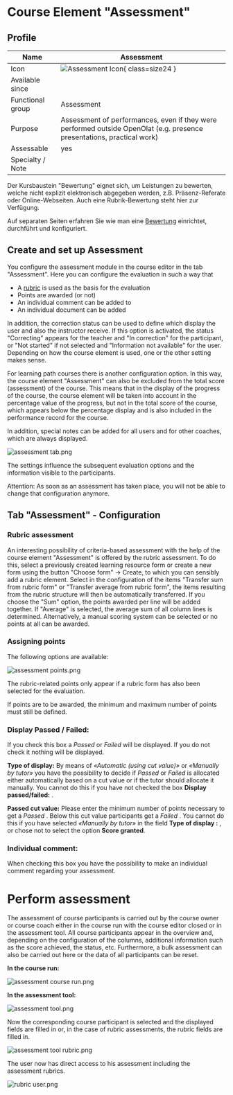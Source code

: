 # Course Element "Assessment"


## Profile

Name | Assessment
---------|----------
Icon | ![Assessment Icon](assets/manual_score.png){ class=size24 }
Available since | 
Functional group | Assessment
Purpose | Assessment of performances, even if they were performed outside OpenOlat (e.g. presence presentations, practical work)
Assessable | yes
Specialty / Note |


Der Kursbaustein "Bewertung" eignet sich, um Leistungen zu bewerten, welche nicht explizit elektronisch abgegeben werden, z.B. Präsenz-Referate oder Online-Webseiten. Auch eine Rubrik-Bewertung steht hier zur Verfügung.

Auf separaten Seiten erfahren Sie wie man eine [Bewertung](Course_Element_Assessment.de.md) einrichtet, durchführt und
konfiguriert.

## Create and set up Assessment

You configure the assessment module in the course editor in the tab
"Assessment". Here you can configure the evaluation in such a way that

  * A [rubric](../learningresources/Rubric.md) is used as the basis for the evaluation
  * Points are awarded (or not)
  * An individual comment can be added to
  * An individual document can be added

In addition, the correction status can be used to define which display the
user and also the instructor receive. If this option is activated, the status
"Correcting" appears for the teacher and "In correction" for the participant,
or "Not started" if not selected and "Information not available" for the user.
Depending on how the course element is used, one or the other setting makes
sense.

For learning path courses there is another configuration option. In this way,
the course element "Assessment" can also be excluded from the total score
(assessment) of the course. This means that in the display of the progress of
the course, the course element will be taken into account in the percentage
value of the progress, but not in the total score of the course, which appears
below the percentage display and is also included in the performance record
for the course.

In addition, special notes can be added for all users and for other coaches,
which are always displayed.

![assessment tab.png](assets/Bewertung_tab.png)

The settings influence the subsequent evaluation options and the information
visible to the participants.

Attention: As soon as an assessment has taken place, you will not be able to
change that configuration anymore.

## Tab "Assessment" - Configuration

### Rubric assessment

An interesting possibility of criteria-based assessment with the help of the
course element "Assessment" is offered by the rubric assessment. To do this,
select a previously created learning resource form or create a new form using
the button "Choose form" -> Create, to which you can sensibly add a rubric
element. Select in the configuration of the items "Transfer sum from rubric
form" or "Transfer average from rubric form", the items resulting from the
rubric structure will then be automatically transferred. If you choose the
"Sum" option, the points awarded per line will be added together. If "Average"
is selected, the average sum of all column lines is determined. Alternatively,
a manual scoring system can be selected or no points at all can be awarded.

### Assigning points

The following options are available:

![assessment points.png](assets/Bewertung_Punkte.jpg)

The rubric-related points only appear if a rubric form has also been selected
for the evaluation.

If points are to be awarded, the minimum and maximum number of points must
still be defined.

### Display Passed / Failed:

If you check this box a _Passed_ or _Failed_ will be displayed. If you do not
check it nothing will be displayed.

 **Type of display:** By means of _«Automatic (using cut value)»_ or
_«Manually by tutor»_ you have the possibility to decide if _Passed_ or
_Failed_ is allocated either automatically based on a cut value or if the
tutor should allocate it manually. You cannot do this if you have not checked
the box **Display passed/failed:** .

 **Passed cut value:** Please enter the minimum number of points necessary to
get a _Passed_ . Below this cut value participants get a _Failed_ . You cannot
do this if you have selected _«Manually by tutor»_ in the field **Type of
display :** , or chose not to select the option **Score granted**.

### Individual comment:

When checking this box you have the possibility to make an individual comment
regarding your assessment.

  

# Perform assessment

The assessment of course participants is carried out by the course owner or
course coach either in the course run with the course editor closed or in the
assessment tool. All course participants appear in the overview and, depending
on the configuration of the columns, additional information such as the score
achieved, the status, etc. Furthermore, a bulk assessment can also be carried
out here or the data of all participants can be reset.

 **In the course run:**

![assessment course run.png](assets/Bewertung_kursrun16.png)

 **In the assessment tool:**

![assessment tool.png](assets/Bewertung_Bewertungswerkzeug_16.jpg.png)

  

Now the corresponding course participant is selected and the displayed fields
are filled in or, in the case of rubric assessments, the rubric fields are
filled in.

![assessment tool rubric.png](assets/Rubric_Formular_EN.png)

The user now has direct access to his assessment including the assessment
rubrics.

  

![rubric user.png](assets/Rubric_TN_Performance_EN.png)

